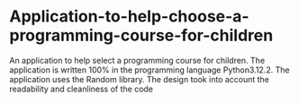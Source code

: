 # Application-to-help-choose-a-programming-course-for-children
An application to help select a programming course for children. The application is written 100% in the programming language Python3.12.2. The application uses the Random library. The design took into account the readability and cleanliness of the code 
